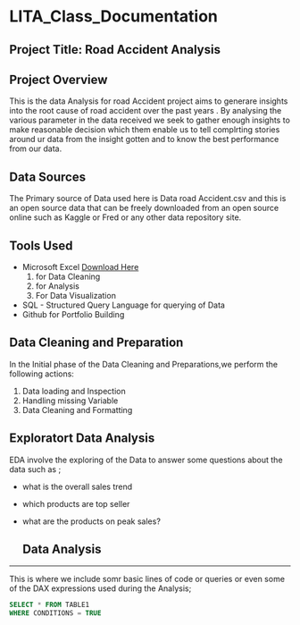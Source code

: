 # LITA_Class_Documentation

## Project Title: Road Accident Analysis 

## Project Overview 
This is the data Analysis for road Accident project aims to generare insights into the root cause of road accident over the past years . By analysing the various parameter in the data received we seek to gather enough insights to make reasonable decision which them enable us to tell complrting stories around ur data from the insight gotten and to know the best performance from our data.

## Data Sources
The Primary source of Data used here is Data road Accident.csv and this is an open source data that can be freely downloaded from an open source online such as Kaggle or Fred or any other data repository site.

## Tools Used
- Microsoft Excel [Download Here](https://wwww.microsoft.com)
    1. for Data Cleaning
    2. for Analysis
    3. For Data Visualization
- SQL - Structured Query Language for querying of Data 
- Github for Portfolio Building

## Data Cleaning and Preparation
In the Initial phase of the Data Cleaning and Preparations,we perform the following actions:
1. Data loading and Inspection
2. Handling missing Variable 
3. Data Cleaning and Formatting

## Exploratort Data Analysis 
EDA involve the exploring of the Data to answer some questions about the data such as ;
- what is the overall sales trend
- which products are top seller
- what are the products on peak sales?

  ## Data Analysis
---
  This is where we include somr basic lines of code or queries or even some of the DAX expressions used during the Analysis;
  ```SQL
  SELECT * FROM TABLE1
  WHERE CONDITIONS = TRUE
  ```
